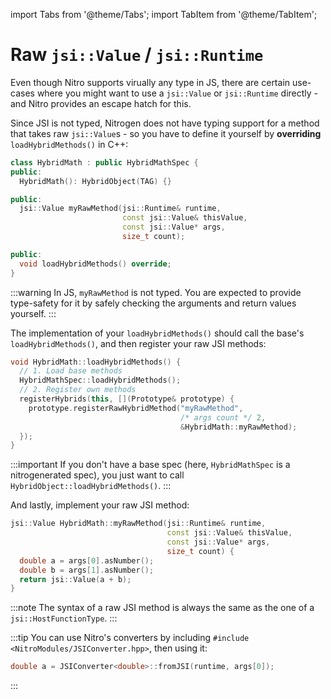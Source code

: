 ---
---

import Tabs from '@theme/Tabs';
import TabItem from '@theme/TabItem';

# Raw `jsi::Value` / `jsi::Runtime`

Even though Nitro supports virually any type in JS, there are certain use-cases where you might want to use a `jsi::Value` or `jsi::Runtime` directly - and Nitro provides an escape hatch for this.

Since JSI is not typed, Nitrogen does not have typing support for a method that takes raw `jsi::Value`s - so you have to define it yourself by **overriding** `loadHybridMethods()` in C++:

```cpp
class HybridMath : public HybridMathSpec {
public:
  HybridMath(): HybridObject(TAG) {}

public:
  jsi::Value myRawMethod(jsi::Runtime& runtime,
                         const jsi::Value& thisValue,
                         const jsi::Value* args,
                         size_t count);

public:
  void loadHybridMethods() override;
}
```

:::warning
In JS, `myRawMethod` is not typed. You are expected to provide type-safety for it by safely checking the arguments and return values yourself.
:::

The implementation of your `loadHybridMethods()` should call the base's `loadHybridMethods()`, and then register your raw JSI methods:

```cpp
void HybridMath::loadHybridMethods() {
  // 1. Load base methods
  HybridMathSpec::loadHybridMethods();
  // 2. Register own methods
  registerHybrids(this, [](Prototype& prototype) {
    prototype.registerRawHybridMethod("myRawMethod",
                                      /* args count */ 2,
                                      &HybridMath::myRawMethod);
  });
}
```

:::important
If you don't have a base spec (here, `HybridMathSpec` is a nitrogenerated spec), you just want to call `HybridObject::loadHybridMethods()`.
:::

And lastly, implement your raw JSI method:

```cpp
jsi::Value HybridMath::myRawMethod(jsi::Runtime& runtime,
                                   const jsi::Value& thisValue,
                                   const jsi::Value* args,
                                   size_t count) {
  double a = args[0].asNumber();
  double b = args[1].asNumber();
  return jsi::Value(a + b);
}
```

:::note
The syntax of a raw JSI method is always the same as the one of a `jsi::HostFunctionType`.
:::

:::tip
You can use Nitro's converters by including `#include <NitroModules/JSIConverter.hpp>`, then using it:
```cpp
double a = JSIConverter<double>::fromJSI(runtime, args[0]);
```
:::
